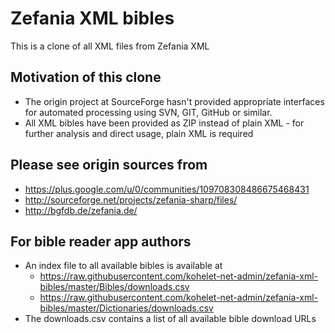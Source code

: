 # Zefania XML bibles
This is a clone of all XML files from Zefania XML 

## Motivation of this clone
* The origin project at SourceForge hasn't provided appropriate interfaces for automated processing using SVN, GIT, GitHub or similar. 
* All XML bibles have been provided as ZIP instead of plain XML - for further analysis and direct usage, plain XML is required

## Please see origin sources from
* https://plus.google.com/u/0/communities/109708308486675468431
* http://sourceforge.net/projects/zefania-sharp/files/
* http://bgfdb.de/zefania.de/

## For bible reader app authors
* An index file to all available bibles is available at 
  * https://raw.githubusercontent.com/kohelet-net-admin/zefania-xml-bibles/master/Bibles/downloads.csv
  * https://raw.githubusercontent.com/kohelet-net-admin/zefania-xml-bibles/master/Dictionaries/downloads.csv
* The downloads.csv contains a list of all available bible download URLs
